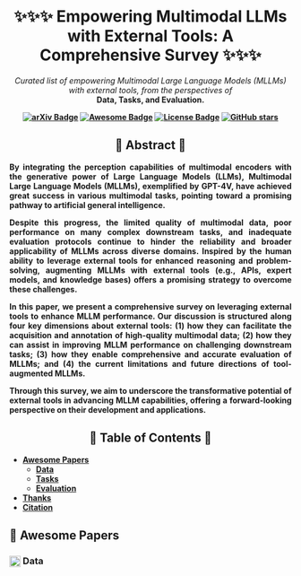<h1 align="center">✨✨✨ Empowering  Multimodal LLMs with External Tools: A Comprehensive Survey ✨✨✨</h1>

<p align="center"><em>Curated list of empowering Multimodal Large Language Models (MLLMs) with external tools, from the perspectives of </em><br><strong>Data, Tasks, and Evaluation.

<p align="center">
    <a href="https://arxiv.org/abs/2502.14881"><img src="https://img.shields.io/badge/arXiv-2502.14881-b31b1b.svg" alt="arXiv Badge"></a>
    <a href="https://awesome.re"><img src="https://awesome.re/badge.svg" alt="Awesome Badge"></a>
    <a href="https://creativecommons.org/licenses/by-nc/4.0/"><img src="https://img.shields.io/badge/License-CC_BY--NC_4.0-lightgrey.svg" alt="License Badge"></a>
    <a href="https://github.com/XuankunRong/Awesome-LVLM-Safety"><img src="https://img.shields.io/github/stars/XuankunRong/Awesome-LVLM-Safety?style=social" alt="GitHub stars"></a>
</p>

<h2 align="center">🚀 Abstract 🚀</h2>

<p align="justify">
By integrating the perception capabilities of multimodal encoders with the generative power of Large Language Models (LLMs), Multimodal Large Language Models (MLLMs), exemplified by GPT-4V, have achieved great success in various multimodal tasks, pointing toward a promising pathway to artificial general intelligence.
</p>

<p align="justify">
Despite this progress, the limited quality of multimodal data, poor performance on many complex downstream tasks, and inadequate evaluation protocols continue to hinder the reliability and broader applicability of MLLMs across diverse domains.
Inspired by the human ability to leverage external tools for enhanced reasoning and problem-solving, augmenting MLLMs with external tools (e.g., APIs, expert models, and knowledge bases) offers a promising strategy to overcome these challenges.
</p>

<p align="justify">
In this paper, we present a comprehensive survey on leveraging external tools to enhance MLLM performance. Our discussion is structured along four key dimensions about external tools: (1) how they can facilitate the acquisition and annotation of high-quality multimodal data; (2) how they can assist in improving MLLM performance on challenging downstream tasks; (3) how they enable comprehensive and accurate evaluation of MLLMs; and (4) the current limitations and future directions of tool-augmented MLLMs.
</p>

<p align="justify">
Through this survey, we aim to underscore the transformative potential of external tools in advancing MLLM capabilities, offering a forward-looking perspective on their development and applications.
</p>


<h2 align="center"> 📜 Table of Contents 📜</h2>

- [Awesome Papers](#awesome-papers)
  - [Data](#data)
  - [Tasks](#tasks)
  - [Evaluation](#evaluation)
- [Thanks](#thanks)
- [Citation](#citation)

<h2 id="awesome-papers"> 👑 Awesome Papers </h2>

<h3 id="data"> <img src="assets/attack.png" alt="Icon" width="20" style="vertical-align:middle"/> Data </h3>
